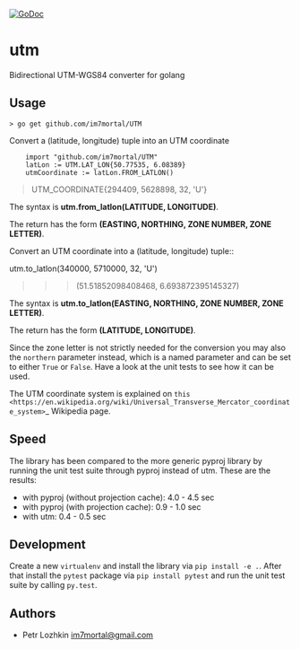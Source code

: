 [![GoDoc](https://godoc.org/github.com/im7mortal/UTM?status.svg)](https://godoc.org/github.com/im7mortal/UTM)

utm
===

Bidirectional UTM-WGS84 converter for golang

Usage
-----

	> go get github.com/im7mortal/UTM

Convert a (latitude, longitude) tuple into an UTM coordinate

```
	import "github.com/im7mortal/UTM"
	latLon := UTM.LAT_LON{50.77535, 6.08389}
	utmCoordinate := latLon.FROM_LATLON()
```
  > UTM_COORDINATE{294409, 5628898, 32, 'U'}

The syntax is **utm.from_latlon(LATITUDE, LONGITUDE)**.

The return has the form **(EASTING, NORTHING, ZONE NUMBER, ZONE LETTER)**.

Convert an UTM coordinate into a (latitude, longitude) tuple::

  utm.to_latlon(340000, 5710000, 32, 'U')
  >>> (51.51852098408468, 6.693872395145327)

The syntax is **utm.to_latlon(EASTING, NORTHING, ZONE NUMBER, ZONE LETTER)**.

The return has the form **(LATITUDE, LONGITUDE)**.

Since the zone letter is not strictly needed for the conversion you may also
the ``northern`` parameter instead, which is a named parameter and can be set
to either ``True`` or ``False``. Have a look at the unit tests to see how it
can be used.

The UTM coordinate system is explained on
`this <https://en.wikipedia.org/wiki/Universal_Transverse_Mercator_coordinate_system>`_
Wikipedia page.

Speed
-----

The library has been compared to the more generic pyproj library by running the
unit test suite through pyproj instead of utm. These are the results:

* with pyproj (without projection cache): 4.0 - 4.5 sec
* with pyproj (with projection cache): 0.9 - 1.0 sec
* with utm: 0.4 - 0.5 sec

Development
-----------

Create a new ``virtualenv`` and install the library via ``pip install -e .``.
After that install the ``pytest`` package via ``pip install pytest`` and run
the unit test suite by calling ``py.test``.

Authors
-------

* Petr Lozhkin <im7mortal@gmail.com>

